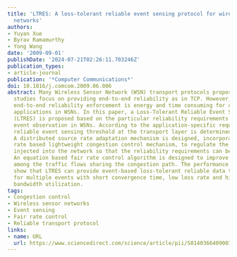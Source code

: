 ```yaml
---
title: 'LTRES: A loss-tolerant reliable event sensing protocol for wireless sensor
  networks'
authors:
- Yuyan Xue
- Byrav Ramamurthy
- Yong Wang
date: '2009-09-01'
publishDate: '2024-07-21T02:26:11.703246Z'
publication_types:
- article-journal
publication: '*Computer Communications*'
doi: 10.1016/j.comcom.2009.06.006
abstract: Many Wireless Sensor Network (WSN) transport protocols proposed in recent
  studies focus on providing end-to-end reliability as in TCP. However, traditional
  end-to-end reliability enforcement is energy and time consuming for common loss-tolerant
  applications in WSNs. In this paper, a Loss-Tolerant Reliable Event Sensing protocol
  (LTRES) is proposed based on the particular reliability requirements for dynamic
  event observation in WSNs. According to the application-specific requirements, a
  reliable event sensing threshold at the transport layer is determined by the sink.
  A distributed source rate adaptation mechanism is designed, incorporating a loss
  rate based lightweight congestion control mechanism, to regulate the data traffic
  injected into the network so that the reliability requirements can be satisfied.
  An equation based fair rate control algorithm is designed to improve the fairness
  among the traffic flows sharing the congestion path. The performance evaluations
  show that LTRES can provide event-based loss-tolerant reliable data transport service
  for multiple events with short convergence time, low loss rate and high overall
  bandwidth utilization.
tags:
- Congestion control
- Wireless sensor networks
- Event sensing
- Fair rate control
- Reliable transport protocol
links:
- name: URL
  url: https://www.sciencedirect.com/science/article/pii/S0140366409001352
---
```


